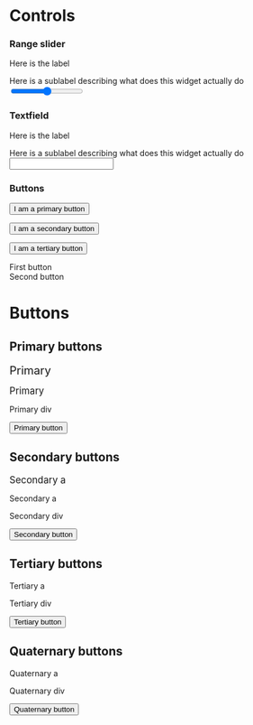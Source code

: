 # Controls

### Range slider

<label>Here is the label</label>

<div class="sublabel">Here is a sublabel describing what does this widget actually do</div>

<input type="range" />

<br>

### Textfield

<label>Here is the label</label>

<div class="sublabel">Here is a sublabel describing what does this widget actually do</div>

<input type="text" />

<br>

### Buttons

<button class="primary">I am a primary button</button>

<button class="secondary">I am a secondary button</button>

<button class="tertiary">I am a tertiary button</button>

<div class="buttons">
  <div class="button_tertiary">First button</div>
  <div class="button_tertiary">Second button</div>
</div>

# Buttons

## Primary buttons

<big><big><a class="primary"><f-tools-icon />Primary<f-rightarrow-icon /></a></big></big>

<big><a class="primary"><f-tools-icon />Primary<f-rightarrow-icon /></a></big>

<div class="primary"><f-tools-icon />Primary div<f-rightarrow-icon /></div>

<p />

<button class="primary"><f-tools-icon />Primary button<f-rightarrow-icon /></button>

## Secondary buttons

<big><a class="secondary"><f-tools-icon />Secondary a<f-rightarrow-icon /></a></big>

<a class="secondary"><f-tools-icon />Secondary a<f-rightarrow-icon /></a>

<div class="secondary"><f-tools-icon />Secondary div<f-rightarrow-icon /></div>

<p />

<button class="secondary"><f-tools-icon />Secondary button<f-rightarrow-icon /></button>

## Tertiary buttons

<a class="tertiary"><f-tools-icon />Tertiary a<f-rightarrow-icon /></a>

<div class="tertiary"><f-tools-icon />Tertiary div<f-rightarrow-icon /></div>

<p />

<button class="tertiary"><f-tools-icon />Tertiary button<f-rightarrow-icon /></button>

## Quaternary buttons

<a class="quaternary"><f-tools-icon />Quaternary a<f-rightarrow-icon /></a>

<div class="quaternary"><f-tools-icon />Quaternary div<f-rightarrow-icon /></div>

<p />

<button class="quaternary"><f-tools-icon />Quaternary button<f-rightarrow-icon /></button>
